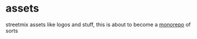 # assets

streetmix assets like logos and stuff, this is about to become a [monorepo](https://github.com/babel/babel/blob/master/doc/design/monorepo.md) of sorts
